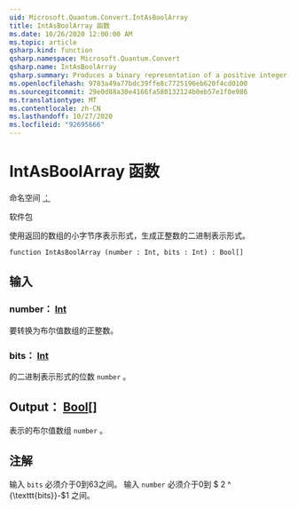 ```yaml
---
uid: Microsoft.Quantum.Convert.IntAsBoolArray
title: IntAsBoolArray 函数
ms.date: 10/26/2020 12:00:00 AM
ms.topic: article
qsharp.kind: function
qsharp.namespace: Microsoft.Quantum.Convert
qsharp.name: IntAsBoolArray
qsharp.summary: Produces a binary representation of a positive integer, using the little-endian representation for the returned array.
ms.openlocfilehash: 9783a49a77bdc39ffe8c7725196eb620f4cd0100
ms.sourcegitcommit: 29e0d88a30e4166fa580132124b0eb57e1f0e986
ms.translationtype: MT
ms.contentlocale: zh-CN
ms.lasthandoff: 10/27/2020
ms.locfileid: "92695666"
---
```

# <a name="intasboolarray-function"></a>IntAsBoolArray 函数

命名空间 [：](xref:Microsoft.Quantum.Convert)

软件包 [](https://nuget.org/packages/)


使用返回的数组的小字节序表示形式，生成正整数的二进制表示形式。

```qsharp
function IntAsBoolArray (number : Int, bits : Int) : Bool[]
```


## <a name="input"></a>输入

### <a name="number--int"></a>number： [Int](xref:microsoft.quantum.lang-ref.int)

要转换为布尔值数组的正整数。


### <a name="bits--int"></a>bits： [Int](xref:microsoft.quantum.lang-ref.int)

的二进制表示形式的位数 `number` 。



## <a name="output--bool"></a>Output： [Bool](xref:microsoft.quantum.lang-ref.bool)[]

表示的布尔值数组 `number` 。

## <a name="remarks"></a>注解

输入 `bits` 必须介于0到63之间。
输入 `number` 必须介于0到 $ 2 ^ {\texttt{bits}}-$1 之间。